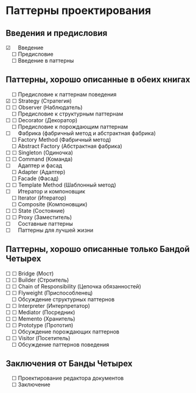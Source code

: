 # Паттерны проектирования

## Введения и предисловия

☑ &nbsp; &nbsp; Введение  
&nbsp; &nbsp; ☐ Предисловие  
&nbsp; &nbsp; ☐ Введение в паттерны

## Паттерны, хорошо описанные в обеих книгах

&nbsp; &nbsp; ☐ Предисловие к паттернам поведения  
☑ ☐ Strategy (Стратегия)  
☐ ☐ Observer (Наблюдатель)  
&nbsp; &nbsp; ☐ Предисловие к структурным паттернам  
☐ ☐ Decorator (Декоратор)  
&nbsp; &nbsp; ☐ Предисловие к порождающим паттернам  
☐ &nbsp; &nbsp; Фабрика (фабричный метод и абстрактная фабрика)  
&nbsp; &nbsp; ☐ Factory Method (Фабричный метод)  
&nbsp; &nbsp; ☐ Abstract Factory (Абстрактная фабрика)  
☐ ☐ Singleton (Одиночка)  
☐ ☐ Command (Команда)  
☐ &nbsp; &nbsp; Адаптер и фасад  
&nbsp; &nbsp; ☐ Adapter (Адаптер)  
&nbsp; &nbsp; ☐ Facade (Фасад)  
☐ ☐ Template Method (Шаблонный метод)  
☐ &nbsp; &nbsp; Итератор и компоновщик  
&nbsp; &nbsp; ☐ Iterator (Итератор)  
&nbsp; &nbsp; ☐ Composite (Компоновщик)  
☐ ☐ State (Состояние)  
☐ ☐ Proxy (Заместитель)  
☐ &nbsp; &nbsp; Составные паттерны  
☐ &nbsp; &nbsp; Паттерны для лучшей жизни

## Паттерны, хорошо описанные только Бандой Четырех

☐ ☐ Bridge (Мост)  
☐ ☐ Builder (Строитель)  
☐ ☐ Chain of Responsibility (Цепочка обязанностей)  
☐ ☐ Flyweight (Приспособленец)  
&nbsp; &nbsp; ☐ Обсуждение структурных паттернов  
☐ ☐ Interpreter (Интерпретатор)  
☐ ☐ Mediator (Посредник)  
☐ ☐ Memento (Хранитель)  
☐ ☐ Prototype (Прототип)  
&nbsp; &nbsp; ☐ Обсуждение порождающих паттернов  
☐ ☐ Visitor (Посетитель)  
&nbsp; &nbsp; ☐ Обсуждение паттернов поведения

## Заключения от Банды Четырех

&nbsp; &nbsp; ☐ Проектирование редактора документов  
&nbsp; &nbsp; ☐ Заключение
